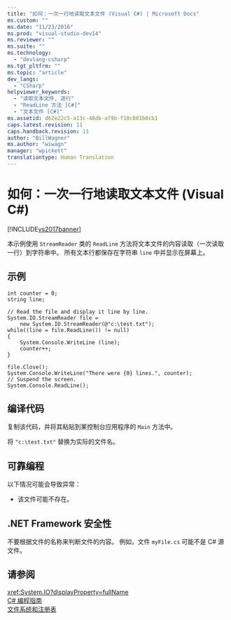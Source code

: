 ```yaml
---
title: "如何：一次一行地读取文本文件 (Visual C#) | Microsoft Docs"
ms.custom: ""
ms.date: "11/23/2016"
ms.prod: "visual-studio-dev14"
ms.reviewer: ""
ms.suite: ""
ms.technology: 
  - "devlang-csharp"
ms.tgt_pltfrm: ""
ms.topic: "article"
dev_langs: 
  - "CSharp"
helpviewer_keywords: 
  - "读取文本文件, 逐行"
  - "ReadLine 方法 [C#]"
  - "文本文件 [C#]"
ms.assetid: d62e22c5-a13c-48db-af9b-f10c801b0cb1
caps.latest.revision: 11
caps.handback.revision: 11
author: "BillWagner"
ms.author: "wiwagn"
manager: "wpickett"
translationtype: Human Translation
---
```

# 如何：一次一行地读取文本文件 (Visual C#)
[!INCLUDE[vs2017banner](../../../csharp/includes/vs2017banner.md)]

本示例使用 `StreamReader` 类的 `ReadLine` 方法将文本文件的内容读取（一次读取一行）到字符串中。  所有文本行都保存在字符串 `line` 中并显示在屏幕上。  
  
## 示例  
  
```  
int counter = 0;  
string line;  
  
// Read the file and display it line by line.  
System.IO.StreamReader file =   
    new System.IO.StreamReader(@"c:\test.txt");  
while((line = file.ReadLine()) != null)  
{  
    System.Console.WriteLine (line);  
    counter++;  
}  
  
file.Close();  
System.Console.WriteLine("There were {0} lines.", counter);  
// Suspend the screen.  
System.Console.ReadLine();  
```  
  
## 编译代码  
 复制该代码，并将其粘贴到某控制台应用程序的 `Main` 方法中。  
  
 将 `"c:\test.txt"` 替换为实际的文件名。  
  
## 可靠编程  
 以下情况可能会导致异常：  
  
-   该文件可能不存在。  
  
## .NET Framework 安全性  
 不要根据文件的名称来判断文件的内容。  例如，文件 `myFile.cs` 可能不是 C\# 源文件。  
  
## 请参阅  
 <xref:System.IO?displayProperty=fullName>   
 [C\# 编程指南](../../../csharp/programming-guide/index.md)   
 [文件系统和注册表](../../../csharp/programming-guide/file-system/file-system-and-the-registry.md)